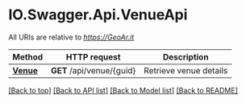 # IO.Swagger.Api.VenueApi

All URIs are relative to *https://GeoAr.it*

Method | HTTP request | Description
------------- | ------------- | -------------
[**Venue**](VenueApi.md#venue) | **GET** /api/venue/{guid} | Retrieve venue details

[[Back to top]](#) [[Back to API list]](../README.md#documentation-for-api-endpoints) [[Back to Model list]](../README.md#documentation-for-models) [[Back to README]](../README.md)
